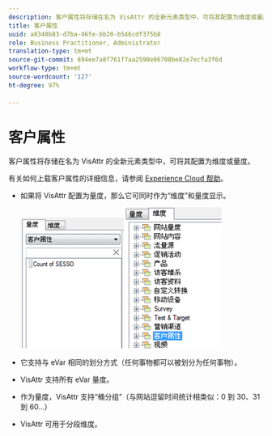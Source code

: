 ```yaml
---
description: 客户属性将存储在名为 VisAttr 的全新元素类型中，可将其配置为维度或量度。
title: 客户属性
uuid: a8340b83-d7ba-46fe-bb20-b546cdf375b8
role: Business Practitioner, Administrator
translation-type: tm+mt
source-git-commit: 894ee7a8f761f7aa2590e06708be82e7ecfa3f6d
workflow-type: tm+mt
source-wordcount: '127'
ht-degree: 97%

---
```



# 客户属性

客户属性将存储在名为 VisAttr 的全新元素类型中，可将其配置为维度或量度。

有关如何上载客户属性的详细信息，请参阅 [Experience Cloud 帮助](https://docs.adobe.com/content/help/zh-Hans/core-services/interface/customer-attributes/attributes.html)。

* 如果将 VisAttr 配置为量度，那么它可同时作为“维度”和量度显示。

   ![](assets/ca_metrics.png) ![](assets/ca_dimension.png)

* 它支持与 eVar 相同的划分方式（任何事物都可以被划分为任何事物）。
* VisAttr 支持所有 eVar 量度。
* 作为量度，VisAttr 支持“桶分组”（与网站逗留时间统计相类似：0 到 30、31 到 60…）
* VisAttr 可用于分段维度。

